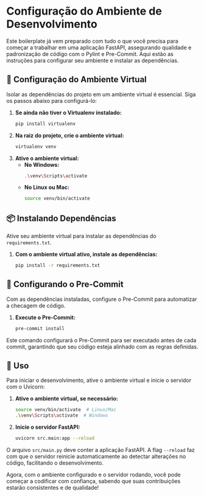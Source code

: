 # Configuração do Ambiente de Desenvolvimento

Este boilerplate já vem preparado com tudo o que você precisa para começar a trabalhar em uma aplicação FastAPI, assegurando qualidade e padronização de código com o Pylint e Pre-Commit. Aqui estão as instruções para configurar seu ambiente e instalar as dependências.

## 🐍 Configuração do Ambiente Virtual

Isolar as dependências do projeto em um ambiente virtual é essencial. Siga os passos abaixo para configurá-lo:

1. **Se ainda não tiver o Virtualenv instalado:**
    ```bash
    pip install virtualenv
    ```
2. **Na raiz do projeto, crie o ambiente virtual:**
    ```bash
    virtualenv venv
    ```
3. **Ative o ambiente virtual:**
    - **No Windows:**
        ```bash
        .\venv\Scripts\activate
        ```
    - **No Linux ou Mac:**
        ```bash
        source venv/bin/activate
        ```

## 📦 Instalando Dependências

Ative seu ambiente virtual para instalar as dependências do `requirements.txt`.

1. **Com o ambiente virtual ativo, instale as dependências:**
    ```bash
    pip install -r requirements.txt
    ```

## 🔗 Configurando o Pre-Commit

Com as dependências instaladas, configure o Pre-Commit para automatizar a checagem de código.

1. **Execute o Pre-Commit:**
    ```bash
    pre-commit install
    ```

Este comando configurará o Pre-Commit para ser executado antes de cada commit, garantindo que seu código esteja alinhado com as regras definidas.

## 🔨 Uso

Para iniciar o desenvolvimento, ative o ambiente virtual e inicie o servidor com o Uvicorn:

1. **Ative o ambiente virtual, se necessário:**
    ```bash
    source venv/bin/activate  # Linux/Mac
    .\venv\Scripts\activate  # Windows
    ```
2. **Inicie o servidor FastAPI:**
    ```bash
    uvicorn src.main:app --reload
    ```

O arquivo `src/main.py` deve conter a aplicação FastAPI. A flag `--reload` faz com que o servidor reinicie automaticamente ao detectar alterações no código, facilitando o desenvolvimento.

Agora, com o ambiente configurado e o servidor rodando, você pode começar a codificar com confiança, sabendo que suas contribuições estarão consistentes e de qualidade!
